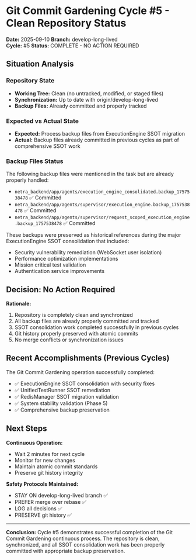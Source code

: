 # Git Commit Gardening Cycle #5 - Clean Repository Status

**Date:** 2025-09-10
**Branch:** develop-long-lived  
**Cycle:** #5
**Status:** COMPLETE - NO ACTION REQUIRED

## Situation Analysis

### Repository State
- **Working Tree:** Clean (no untracked, modified, or staged files)
- **Synchronization:** Up to date with origin/develop-long-lived
- **Backup Files:** Already committed and properly tracked

### Expected vs Actual State
- **Expected:** Process backup files from ExecutionEngine SSOT migration
- **Actual:** Backup files already committed in previous cycles as part of comprehensive SSOT work

### Backup Files Status
The following backup files were mentioned in the task but are already properly handled:
- `netra_backend/app/agents/execution_engine_consolidated.backup_1757538478` ✅ Committed
- `netra_backend/app/agents/supervisor/execution_engine.backup_1757538478` ✅ Committed  
- `netra_backend/app/agents/supervisor/request_scoped_execution_engine.backup_1757538478` ✅ Committed

These backups were preserved as historical references during the major ExecutionEngine SSOT consolidation that included:
- Security vulnerability remediation (WebSocket user isolation)
- Performance optimization implementations
- Mission critical test validation
- Authentication service improvements

## Decision: No Action Required

**Rationale:**
1. Repository is completely clean and synchronized
2. All backup files are already properly committed and tracked
3. SSOT consolidation work completed successfully in previous cycles
4. Git history properly preserved with atomic commits
5. No merge conflicts or synchronization issues

## Recent Accomplishments (Previous Cycles)

The Git Commit Gardening operation successfully completed:
- ✅ ExecutionEngine SSOT consolidation with security fixes
- ✅ UnifiedTestRunner SSOT remediation
- ✅ RedisManager SSOT migration validation
- ✅ System stability validation (Phase 5)
- ✅ Comprehensive backup preservation

## Next Steps

**Continuous Operation:**
- Wait 2 minutes for next cycle
- Monitor for new changes
- Maintain atomic commit standards
- Preserve git history integrity

**Safety Protocols Maintained:**
- STAY ON develop-long-lived branch ✅
- PREFER merge over rebase ✅
- LOG all decisions ✅
- PRESERVE git history ✅

---

**Conclusion:** Cycle #5 demonstrates successful completion of the Git Commit Gardening continuous process. The repository is clean, synchronized, and all SSOT consolidation work has been properly committed with appropriate backup preservation.